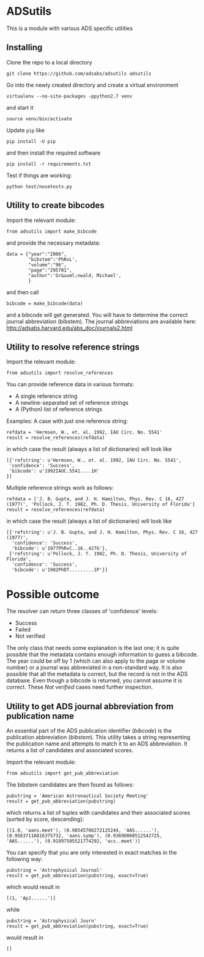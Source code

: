 ADSutils
========

This is a module with various ADS specific utilities

## Installing

Clone the repo to a local directory
```
git clone https://github.com/adsabs/adsutils adsutils 
```
Go into the newly created directory and create a virtual environment
```
virtualenv --no-site-packages -ppython2.7 venv
```
and start it
```
source venv/bin/activate
```
Update `pip` like
```
pip install -U pip
```
and then install the required software
```
pip install -r requirements.txt
```
Test if things are working:
```
python test/nosetests.py
```
## Utility to create bibcodes

Import the relevant module:
```
from adsutils import make_bibcode
```
and provide the necessary metadata:
```
data = {"year":"2006",
        "bibstem":'PhRvL',
        "volume":"96",
        "page":"295701",
        "author":'Gr&uuml;nwald, Michael',
        }
```
and then call
```
bibcode = make_bibcode(data)
```
and a bibcode will get generated. You will have to determine the correct journal abbreviation (bibstem). The journal abbreviations are available here: http://adsabs.harvard.edu/abs_doc/journals2.html

## Utility to resolve reference strings

Import the relevant module:
```
from adsutils import resolve_references
```
You can provide reference data in various formats:
* A single reference string
* A newline-separated set of reference strings
* A (Python) list of reference strings

Examples:
A case with just one reference string:
```
refdata = 'Hermsen, W., et. al. 1992, IAU Circ. No. 5541'
result = resolve_references(refdata)
```
in which case the result (always a list of dictionaries) will look like
```
[{'refstring': u'Hermsen, W., et. al. 1992, IAU Circ. No. 5541', 
 'confidence': 'Success', 
 'bibcode': u'1992IAUC.5541....1H'
}]
```
Multiple reference strings work as follows:
```
refdata = ['J. B. Gupta, and J. H. Hamilton, Phys. Rev. C 16, 427 (1977)', 'Pollock, J. T. 1982, Ph. D. Thesis, University of Florida']
result = resolve_references(refdata)
```
in which case the result (always a list of dictionaries) will look like
```
[{'refstring': u'J. B. Gupta, and J. H. Hamilton, Phys. Rev. C 16, 427 (1977)', 
  'confidence': 'Success', 
  'bibcode': u'1977PhRvC..16..427G'},  
 {'refstring': u'Pollock, J. T. 1982, Ph. D. Thesis, University of Florida', 
  'confidence': 'Success', 
  'bibcode': u'1982PhDT.........1P'}]
```
# Possible outcome
The resolver can return three classes of 'confidence' levels:
* Success
* Failed
* Not verified

The only class that needs some explanation is the last one; it is quite possible that the metadata contains enough information to guess a bibcode. The year could be off by 1 (which can also apply to the page or volume number) or a journal was abbreviated in a non-standard way. It is also possible that all the metadata is correct, but the record is not in the ADS database. Even though a bibcode is returned, you cannot assume it is correct. These <em>Not verified</em> cases need further inspection.

## Utility to get ADS journal abbreviation from publication name

An essential part of the ADS publication identifier (<em>bibcode</em>) is the publication abbreviation (<em>bibstem</em>). This utility takes a string representing the publication name and attempts to match it to an ADS abbreviation. It returns a list of candidates and associated scores.

Import the relevant module:
```
from adsutils import get_pub_abbreviation
```
The bibstem candidates are then found as follows:
```
pubstring = 'American Astronautical Society Meeting'
result = get_pub_abbreviation(pubstring)
```
which returns a list of tuples with candidates and their associated scores (sorted by score, descending):
```
[(1.0, 'aans.meet'), (0.98545706272125244, 'AAS......'), (0.95637118816375732, 'aans.symp'), (0.93698060512542725, 'AAS......'), (0.91897505521774292, 'acs..meet')]
```
You can specify that you are only interested in exact matches in the following way:
```
pubstring = 'Astrophysical Journal'
result = get_pub_abbreviation(pubstring, exact=True)
```
which would result in
```
[(1, 'ApJ......')]
```
while
```
pubstring = 'Astrophysical Journ'
result = get_pub_abbreviation(pubstring, exact=True)
```
would result in
```
[]
```
